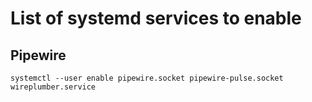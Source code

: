 # List of systemd services to enable

## Pipewire

`systemctl --user enable pipewire.socket pipewire-pulse.socket wireplumber.service`

